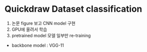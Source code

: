 # Quickdraw Dataset classification
1. 논문 figure 보고 CNN model 구현
2. GPU에 올려서 학습
3. pretrained model 모델 일부만 re-training

- backbone model : VGG-11
